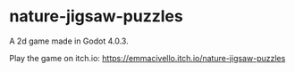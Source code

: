 # nature-jigsaw-puzzles
A 2d game made in Godot 4.0.3.

Play the game on itch.io: https://emmacivello.itch.io/nature-jigsaw-puzzles
